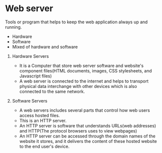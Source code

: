 # Web server

Tools or program that helps to keep the web application always up and running.

- Hardware
- Software
- Mixed of hardware and software

1. Hardware Servers

   - It is a Computer that store web server software and website's component files(HTML documents, images, CSS stylesheets, and Javascript files)
   - A web server is connected to the internet and helps to transport physical data interchange with other devices which is also connected to the same network.

2. Software Servers
   - A web servers includes several parts that control how web users access hosted files.
   - This is an HTTP server.
   - An HTTP server is software that understands URLs(web addresses) and HTTP(The protocol browsers uses to view webpages)
   - An HTTP server can be accessed through the domain names of the website it stores, and it delivers the content of these hosted website to the end user's device.

